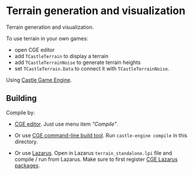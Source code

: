 # Terrain generation and visualization

Terrain generation and visualization.

To use terrain in your own games:

- open CGE editor
- add `TCastleTerrain` to display a terrain
- add `TCastleTerrainNoise` to generate terrain heights
- set `TCastleTerrain.Data` to connect it with `TCastleTerrainNoise`.

Using [Castle Game Engine](https://castle-engine.io/).

## Building

Compile by:

- [CGE editor](https://castle-engine.io/manual_editor.php). Just use menu item _"Compile"_.

- Or use [CGE command-line build tool](https://castle-engine.io/build_tool). Run `castle-engine compile` in this directory.

- Or use [Lazarus](https://www.lazarus-ide.org/). Open in Lazarus `terrain_standalone.lpi` file and compile / run from Lazarus. Make sure to first register [CGE Lazarus packages](https://castle-engine.io/lazarus).
